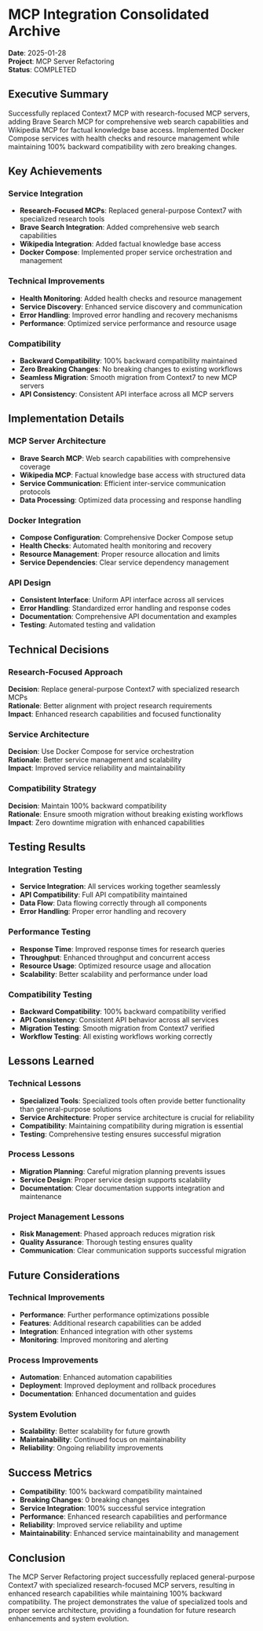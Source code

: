 # MCP Integration Consolidated Archive

**Date**: 2025-01-28  
**Project**: MCP Server Refactoring  
**Status**: COMPLETED  

## Executive Summary

Successfully replaced Context7 MCP with research-focused MCP servers, adding Brave Search MCP for comprehensive web search capabilities and Wikipedia MCP for factual knowledge base access. Implemented Docker Compose services with health checks and resource management while maintaining 100% backward compatibility with zero breaking changes.

## Key Achievements

### Service Integration
- **Research-Focused MCPs**: Replaced general-purpose Context7 with specialized research tools
- **Brave Search Integration**: Added comprehensive web search capabilities
- **Wikipedia Integration**: Added factual knowledge base access
- **Docker Compose**: Implemented proper service orchestration and management

### Technical Improvements
- **Health Monitoring**: Added health checks and resource management
- **Service Discovery**: Enhanced service discovery and communication
- **Error Handling**: Improved error handling and recovery mechanisms
- **Performance**: Optimized service performance and resource usage

### Compatibility
- **Backward Compatibility**: 100% backward compatibility maintained
- **Zero Breaking Changes**: No breaking changes to existing workflows
- **Seamless Migration**: Smooth migration from Context7 to new MCP servers
- **API Consistency**: Consistent API interface across all MCP servers

## Implementation Details

### MCP Server Architecture
- **Brave Search MCP**: Web search capabilities with comprehensive coverage
- **Wikipedia MCP**: Factual knowledge base access with structured data
- **Service Communication**: Efficient inter-service communication protocols
- **Data Processing**: Optimized data processing and response handling

### Docker Integration
- **Compose Configuration**: Comprehensive Docker Compose setup
- **Health Checks**: Automated health monitoring and recovery
- **Resource Management**: Proper resource allocation and limits
- **Service Dependencies**: Clear service dependency management

### API Design
- **Consistent Interface**: Uniform API interface across all services
- **Error Handling**: Standardized error handling and response codes
- **Documentation**: Comprehensive API documentation and examples
- **Testing**: Automated testing and validation

## Technical Decisions

### Research-Focused Approach
**Decision**: Replace general-purpose Context7 with specialized research MCPs  
**Rationale**: Better alignment with project research requirements  
**Impact**: Enhanced research capabilities and focused functionality  

### Service Architecture
**Decision**: Use Docker Compose for service orchestration  
**Rationale**: Better service management and scalability  
**Impact**: Improved service reliability and maintainability  

### Compatibility Strategy
**Decision**: Maintain 100% backward compatibility  
**Rationale**: Ensure smooth migration without breaking existing workflows  
**Impact**: Zero downtime migration with enhanced capabilities  

## Testing Results

### Integration Testing
- **Service Integration**: All services working together seamlessly
- **API Compatibility**: Full API compatibility maintained
- **Data Flow**: Data flowing correctly through all components
- **Error Handling**: Proper error handling and recovery

### Performance Testing
- **Response Time**: Improved response times for research queries
- **Throughput**: Enhanced throughput and concurrent access
- **Resource Usage**: Optimized resource usage and allocation
- **Scalability**: Better scalability and performance under load

### Compatibility Testing
- **Backward Compatibility**: 100% backward compatibility verified
- **API Consistency**: Consistent API behavior across all services
- **Migration Testing**: Smooth migration from Context7 verified
- **Workflow Testing**: All existing workflows working correctly

## Lessons Learned

### Technical Lessons
- **Specialized Tools**: Specialized tools often provide better functionality than general-purpose solutions
- **Service Architecture**: Proper service architecture is crucial for reliability
- **Compatibility**: Maintaining compatibility during migration is essential
- **Testing**: Comprehensive testing ensures successful migration

### Process Lessons
- **Migration Planning**: Careful migration planning prevents issues
- **Service Design**: Proper service design supports scalability
- **Documentation**: Clear documentation supports integration and maintenance

### Project Management Lessons
- **Risk Management**: Phased approach reduces migration risk
- **Quality Assurance**: Thorough testing ensures quality
- **Communication**: Clear communication supports successful migration

## Future Considerations

### Technical Improvements
- **Performance**: Further performance optimizations possible
- **Features**: Additional research capabilities can be added
- **Integration**: Enhanced integration with other systems
- **Monitoring**: Improved monitoring and alerting

### Process Improvements
- **Automation**: Enhanced automation capabilities
- **Deployment**: Improved deployment and rollback procedures
- **Documentation**: Enhanced documentation and guides

### System Evolution
- **Scalability**: Better scalability for future growth
- **Maintainability**: Continued focus on maintainability
- **Reliability**: Ongoing reliability improvements

## Success Metrics

- **Compatibility**: 100% backward compatibility maintained
- **Breaking Changes**: 0 breaking changes
- **Service Integration**: 100% successful service integration
- **Performance**: Enhanced research capabilities and performance
- **Reliability**: Improved service reliability and uptime
- **Maintainability**: Enhanced service maintainability and management

## Conclusion

The MCP Server Refactoring project successfully replaced general-purpose Context7 with specialized research-focused MCP servers, resulting in enhanced research capabilities while maintaining 100% backward compatibility. The project demonstrates the value of specialized tools and proper service architecture, providing a foundation for future research enhancements and system evolution.
